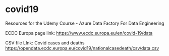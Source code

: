 # covid19
Resources for the Udemy Course - Azure Data Factory For Data Engineering

ECDC Europa page link: https://www.ecdc.europa.eu/en/covid-19/data

CSV file LInk: Covid cases and deaths
https://opendata.ecdc.europa.eu/covid19/nationalcasedeath/csv/data.csv
